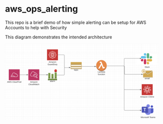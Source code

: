 # aws_ops_alerting
This repo is a brief demo of how simple alerting can be setup for AWS Accounts to help with Security

This diagram demonstrates the intended architecture

![Alerting Architecture](Alerting.png)

